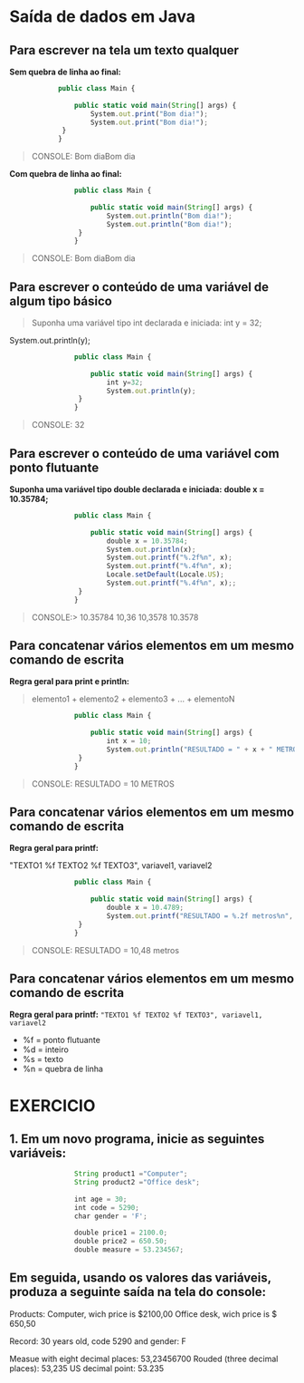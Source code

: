 # Saída de dados em Java
## Para escrever na tela um texto qualquer

**Sem quebra de linha ao final:**
~~~javascript
			public class Main {
			
				public static void main(String[] args) {
					System.out.print("Bom dia!");
					System.out.print("Bom dia!"); 
			 }
			}

~~~
> CONSOLE: Bom diaBom dia


**Com quebra de linha ao final:**
~~~javascript
				public class Main {
				
					public static void main(String[] args) {
						System.out.println("Bom dia!");
						System.out.println("Bom dia!");
				 }
				}

~~~
> CONSOLE: Bom diaBom dia


## Para escrever o conteúdo de uma variável de algum tipo básico
>Suponha uma variável tipo int declarada e iniciada: int y = 32;


System.out.println(y);


~~~javascript
				public class Main {
				
					public static void main(String[] args) {
						int y=32;
						System.out.println(y);
				 }
				}

~~~


> CONSOLE: 32

## Para escrever o conteúdo de uma variável com ponto flutuante

**Suponha uma variável tipo double declarada e iniciada:**
**double x = 10.35784;**


~~~javascript
				public class Main {
				
					public static void main(String[] args) {
						double x = 10.35784;
						System.out.println(x);
						System.out.printf("%.2f%n", x);
						System.out.printf("%.4f%n", x);
						Locale.setDefault(Locale.US);
						System.out.printf("%.4f%n", x);;
				 }
				}
~~~

>CONSOLE:> 10.35784 10,36 10,3578 10.3578


## Para concatenar vários elementos em um mesmo comando de escrita

**Regra geral para print e println:**
> elemento1 + elemento2 + elemento3 + ... + elementoN


~~~javascript
				public class Main {
				
					public static void main(String[] args) {
						int x = 10;
						System.out.println("RESULTADO = " + x + " METROS");;
				 }
				}
~~~
> CONSOLE: RESULTADO = 10 METROS


## Para concatenar vários elementos em um mesmo comando de escrita
**Regra geral para printf:**

"TEXTO1 %f TEXTO2 %f TEXTO3", variavel1, variavel2 

~~~javascript
				public class Main {
				
					public static void main(String[] args) {
						double x = 10.4789;
						System.out.printf("RESULTADO = %.2f metros%n", x);;
				 }
				}
~~~
> CONSOLE: RESULTADO = 10,48 metros

## Para concatenar vários elementos em um mesmo comando de escrita

**Regra geral para printf:**
`"TEXTO1 %f TEXTO2 %f TEXTO3", variavel1, variavel2`
* %f = ponto flutuante
* %d = inteiro
* %s = texto
* %n = quebra de linha

# EXERCICIO
## 1. Em um novo programa, inicie as seguintes variáveis:


~~~javascript
				String product1 ="Computer";
				String product2 ="Office desk";
		
				int age = 30;
				int code = 5290;
				char gender = 'F';
				
				double price1 = 2100.0;
				double price2 = 650.50;
				double measure = 53.234567;
~~~
## Em seguida, usando os valores das variáveis, produza a seguinte saída na tela do console:
Products:
Computer, wich price is $2100,00
Office desk, wich price is $ 650,50


Record: 30 years old, code 5290 and gender: F 


Measue with eight decimal places: 53,23456700
Rouded (three decimal places): 53,235
US decimal point: 53.235

